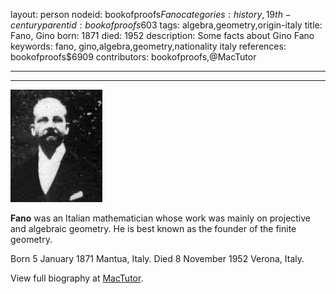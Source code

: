 layout: person
nodeid: bookofproofs$Fano
categories: history,19th-century
parentid: bookofproofs$603
tags: algebra,geometry,origin-italy
title: Fano, Gino
born: 1871
died: 1952
description: Some facts about Gino Fano
keywords: fano, gino,algebra,geometry,nationality italy
references: bookofproofs$6909
contributors: bookofproofs,@MacTutor

---


---

![Fano.jpg](https://github.com/bookofproofs/bookofproofs.github.io/blob/main/_sources/_assets/images/portraits/Fano.jpg?raw=true)

**Fano** was an Italian mathematician whose work was mainly on projective and algebraic geometry. He is best known as the founder of the finite geometry.

Born 5 January 1871 Mantua, Italy. Died 8 November 1952 Verona, Italy.


View full biography at [MacTutor](https://mathshistory.st-andrews.ac.uk/Biographies/Fano/).